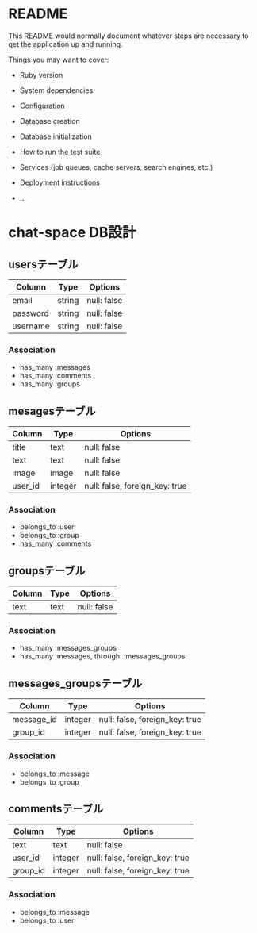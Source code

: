 # README

This README would normally document whatever steps are necessary to get the
application up and running.

Things you may want to cover:

* Ruby version

* System dependencies

* Configuration

* Database creation

* Database initialization

* How to run the test suite

* Services (job queues, cache servers, search engines, etc.)

* Deployment instructions

* ...
# chat-space DB設計
## usersテーブル
|Column|Type|Options|
|------|----|-------|
|email|string|null: false|
|password|string|null: false|
|username|string|null: false|
### Association
- has_many :messages
- has_many :comments
- has_many :groups

## mesagesテーブル
|Column|Type|Options|
|------|----|-------|
|title|text|null: false|
|text|text|null: false|
|image|image|null: false|
|user_id|integer|null: false, foreign_key: true|
### Association
- belongs_to :user
- belongs_to :group
- has_many :comments

## groupsテーブル
|Column|Type|Options|
|------|----|-------|
|text|text|null: false|
### Association
- has_many :messages_groups
- has_many  :messages,  through:  :messages_groups

## messages_groupsテーブル
|Column|Type|Options|
|------|----|-------|
|message_id|integer|null: false, foreign_key: true|
|group_id|integer|null: false, foreign_key: true|
### Association
- belongs_to :message
- belongs_to :group

## commentsテーブル
|Column|Type|Options|
|------|----|-------|
|text|text|null: false|
|user_id|integer|null: false, foreign_key: true|
|group_id|integer|null: false, foreign_key: true|
### Association
- belongs_to :message
- belongs_to :user